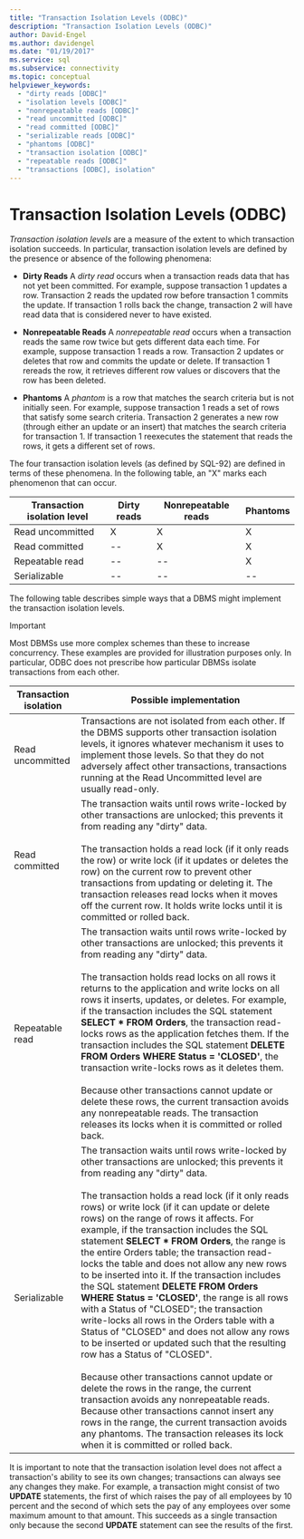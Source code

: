 ```yaml
---
title: "Transaction Isolation Levels (ODBC)"
description: "Transaction Isolation Levels (ODBC)"
author: David-Engel
ms.author: davidengel
ms.date: "01/19/2017"
ms.service: sql
ms.subservice: connectivity
ms.topic: conceptual
helpviewer_keywords:
  - "dirty reads [ODBC]"
  - "isolation levels [ODBC]"
  - "nonrepeatable reads [ODBC]"
  - "read uncommitted [ODBC]"
  - "read committed [ODBC]"
  - "serializable reads [ODBC]"
  - "phantoms [ODBC]"
  - "transaction isolation [ODBC]"
  - "repeatable reads [ODBC]"
  - "transactions [ODBC], isolation"
---
```

# Transaction Isolation Levels (ODBC)
*Transaction isolation levels* are a measure of the extent to which transaction isolation succeeds. In particular, transaction isolation levels are defined by the presence or absence of the following phenomena:  
  
-   **Dirty Reads** A *dirty read* occurs when a transaction reads data that has not yet been committed. For example, suppose transaction 1 updates a row. Transaction 2 reads the updated row before transaction 1 commits the update. If transaction 1 rolls back the change, transaction 2 will have read data that is considered never to have existed.  
  
-   **Nonrepeatable Reads** A *nonrepeatable read* occurs when a transaction reads the same row twice but gets different data each time. For example, suppose transaction 1 reads a row. Transaction 2 updates or deletes that row and commits the update or delete. If transaction 1 rereads the row, it retrieves different row values or discovers that the row has been deleted.  
  
-   **Phantoms** A *phantom* is a row that matches the search criteria but is not initially seen. For example, suppose transaction 1 reads a set of rows that satisfy some search criteria. Transaction 2 generates a new row (through either an update or an insert) that matches the search criteria for transaction 1. If transaction 1 reexecutes the statement that reads the rows, it gets a different set of rows.  
  
 The four transaction isolation levels (as defined by SQL-92) are defined in terms of these phenomena. In the following table, an "X" marks each phenomenon that can occur.  
  
|Transaction isolation level|Dirty reads|Nonrepeatable reads|Phantoms|  
|---------------------------------|-----------------|-------------------------|--------------|  
|Read uncommitted|X|X|X|  
|Read committed|--|X|X|  
|Repeatable read|--|--|X|  
|Serializable|--|--|--|  
  
 The following table describes simple ways that a DBMS might implement the transaction isolation levels.  
  
> [!IMPORTANT]  
>  Most DBMSs use more complex schemes than these to increase concurrency. These examples are provided for illustration purposes only. In particular, ODBC does not prescribe how particular DBMSs isolate transactions from each other.  
  
|Transaction isolation|Possible implementation|  
|---------------------------|-----------------------------|  
|Read uncommitted|Transactions are not isolated from each other. If the DBMS supports other transaction isolation levels, it ignores whatever mechanism it uses to implement those levels. So that they do not adversely affect other transactions, transactions running at the Read Uncommitted level are usually read-only.|  
|Read committed|The transaction waits until rows write-locked by other transactions are unlocked; this prevents it from reading any "dirty" data.<br /><br /> The transaction holds a read lock (if it only reads the row) or write lock (if it updates or deletes the row) on the current row to prevent other transactions from updating or deleting it. The transaction releases read locks when it moves off the current row. It holds write locks until it is committed or rolled back.|  
|Repeatable read|The transaction waits until rows write-locked by other transactions are unlocked; this prevents it from reading any "dirty" data.<br /><br /> The transaction holds read locks on all rows it returns to the application and write locks on all rows it inserts, updates, or deletes. For example, if the transaction includes the SQL statement **SELECT \* FROM Orders**, the transaction read-locks rows as the application fetches them. If the transaction includes the SQL statement **DELETE FROM Orders WHERE Status = 'CLOSED'**, the transaction write-locks rows as it deletes them.<br /><br /> Because other transactions cannot update or delete these rows, the current transaction avoids any nonrepeatable reads. The transaction releases its locks when it is committed or rolled back.|  
|Serializable|The transaction waits until rows write-locked by other transactions are unlocked; this prevents it from reading any "dirty" data.<br /><br /> The transaction holds a read lock (if it only reads rows) or write lock (if it can update or delete rows) on the range of rows it affects. For example, if the transaction includes the SQL statement **SELECT \* FROM Orders**, the range is the entire Orders table; the transaction read-locks the table and does not allow any new rows to be inserted into it. If the transaction includes the SQL statement **DELETE FROM Orders WHERE Status = 'CLOSED'**, the range is all rows with a Status of "CLOSED"; the transaction write-locks all rows in the Orders table with a Status of "CLOSED" and does not allow any rows to be inserted or updated such that the resulting row has a Status of "CLOSED".<br /><br /> Because other transactions cannot update or delete the rows in the range, the current transaction avoids any nonrepeatable reads. Because other transactions cannot insert any rows in the range, the current transaction avoids any phantoms. The transaction releases its lock when it is committed or rolled back.|  
  
 It is important to note that the transaction isolation level does not affect a transaction's ability to see its own changes; transactions can always see any changes they make. For example, a transaction might consist of two **UPDATE** statements, the first of which raises the pay of all employees by 10 percent and the second of which sets the pay of any employees over some maximum amount to that amount. This succeeds as a single transaction only because the second **UPDATE** statement can see the results of the first.
